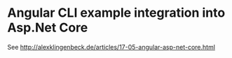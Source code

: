 # Angular CLI example integration into Asp.Net Core

See http://alexklingenbeck.de/articles/17-05-angular-asp-net-core.html
